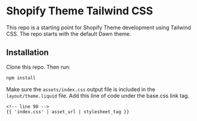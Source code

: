 # Shopify Theme Tailwind CSS

This repo is a starting point for Shopify Theme development using Tailwind CSS.
The repo starts with the default Dawn theme.

## Installation

Clone this repo. Then run:

```bash
npm install
```

Make sure the `assets/index.css` output file is included in the
`layout/theme.liquid` file. Add this line of code under the base.css link tag.

```liquid
<!-- line 98 -->
{{ 'index.css' | asset_url | stylesheet_tag }}
```
